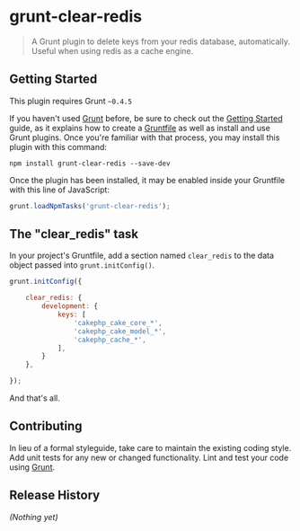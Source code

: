 # grunt-clear-redis

> A Grunt plugin to delete keys from your redis database, automatically. Useful when using redis as a cache engine.

## Getting Started
This plugin requires Grunt `~0.4.5`

If you haven't used [Grunt](http://gruntjs.com/) before, be sure to check out the [Getting Started](http://gruntjs.com/getting-started) guide, as it explains how to create a [Gruntfile](http://gruntjs.com/sample-gruntfile) as well as install and use Grunt plugins. Once you're familiar with that process, you may install this plugin with this command:

```shell
npm install grunt-clear-redis --save-dev
```

Once the plugin has been installed, it may be enabled inside your Gruntfile with this line of JavaScript:

```js
grunt.loadNpmTasks('grunt-clear-redis');
```

## The "clear_redis" task

In your project's Gruntfile, add a section named `clear_redis` to the data object passed into `grunt.initConfig()`.

```js
grunt.initConfig({

	clear_redis: {
		development: {
			keys: [
				'cakephp_cake_core_*',
				'cakephp_cake_model_*',
				'cakephp_cache_*',
			],
		}
	},

});
```

And that's all.

## Contributing
In lieu of a formal styleguide, take care to maintain the existing coding style. Add unit tests for any new or changed functionality. Lint and test your code using [Grunt](http://gruntjs.com/).

## Release History
_(Nothing yet)_
